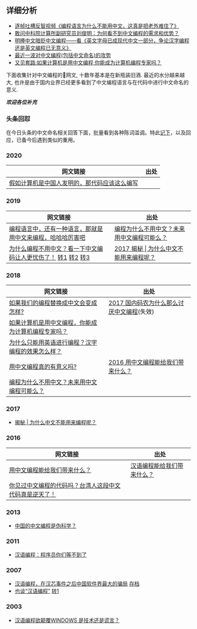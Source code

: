 ## 详细分析
- [逐帧吐槽反智视频《编程语言为什么不能用中文，这真是把老外难住了》](https://zhuanlan.zhihu.com/p/152183403)
- [敢问中科院计算所副研究员刘俊明：为何看不到中文编程的需求和优势？](https://zhuanlan.zhihu.com/p/154348694)
- [明捧中文暗贬中文编程——看《英文字母已成现代中文一部分，争论汉字编程还是英文编程已无意义》](https://zhuanlan.zhihu.com/p/156085135)
- [最近一波对中文编程(包括中文命名)的攻势](https://zhuanlan.zhihu.com/p/40099718)
- [又见套路:如果计算机是用中文编程,你能成为计算机编程专家吗？](https://zhuanlan.zhihu.com/p/40611223)

下面收集针对中文编程的网文, 十数年基本是在新瓶装旧酒. 最近的水分越来越大, 也许是由于国内业界已经更多看到了中文编程语言与在代码中进行中文命名的意义.

***欢迎各位补充***
### 头条回怼

在今日头条的中文命名相关回答下面，批量看到各种陈词滥调。特此[记下](头条回怼.md)，以及回应，已备今后遇到类似的重用。

### 2020
| 网文链接 | 出处 |
| ------------- | ------------- |
| [假如计算机是中国人发明的，那代码应该这么编写](https://www.toutiao.com/i6847225451388076559/) | 

### 2019
| 网文链接 | 出处 |
| ------------- | ------------- |
| [编程语言中，还有一种语言，那就是用中文来编程，哈哈哈厉害吧](https://www.toutiao.com/a6700748018074780174/) | [编程为什么不用中文？未来用中文编程可能么？](https://www.toutiao.com/a6680298820351296014/)
| [为什么编程不用中文？看一下中文编码让人更忧伤了！](https://cloud.tencent.com/developer/news/394265) [转1](https://www.weibo.com/ttarticle/p/show?id=2309404338920430157053) [转2](https://kuaibao.qq.com/s/MEDIANEWSLIST?chlid=16412565) [转3](http://mini.eastday.com/a/190212171155288.html) | [2017 揭秘 \| 为什么中文不能用来编程呢？ ](https://www.sohu.com/a/207727131_100015376) |

### 2018

| 网文链接 | 出处 |
| ------------- | ------------- |
| [如果我们的编程替换成中文会变成怎样?](https://yq.aliyun.com/roundtable/120115/?spm=a2c4e.11154000.rtdmain.85.197037b0FDYre9&order=score&type=&p=4) | [2017 国内码农为什么那么讨厌中文编程](https://www.sohu.com/a/207727131_100015376)(失效) |
| [如果计算机是用中文编程，你能成为计算机编程专家吗？](https://www.toutiao.com/a6582150569895395843/) |
| [为什么只能用英语进行编程？汉字编程的效果怎么样？](http://www.androidchina.net/9257.html)
| [用中文编程真的有意义吗?](https://blog.csdn.net/jiadabin/article/details/80866303) | [2016 用中文编程能给我们带来什么？](http://www.techug.com/post/what-if-we-programming-with-chinese.html) 
| [编程为什么不用中文？未来用中文编程可能么？](https://blog.csdn.net/zwjweb/article/details/80709065)

### 2017 
- [ 揭秘 | 为什么中文不能用来编程呢？ ](https://www.sohu.com/a/207727131_100015376)

### 2016
| 网文链接 | 出处 |
| ------------- | ------------- |
| [用中文编程能给我们带来什么？](http://www.techug.com/post/what-if-we-programming-with-chinese.html) | [汉语编程能给我们带来什么？](https://blog.csdn.net/exiaoyin/article/details/52894434)
| [ 你见过中文编程的代码吗？台湾人这段中文代码真是逆天了！ ](https://yq.aliyun.com/articles/66621)

### 2013
- [ 中国的中文编程是伪科学？ ](http://www.admin10000.com/document/1486.html)

### 2011
- [汉语编程：程序员你们等不到了](http://developer.51cto.com/art/201107/274090.htm)

### 2007
- [汉语编程，在汉芯事件之后中国软件界最大的骗局](http://bbs.tianya.cn/post-free-1031084-1.shtml) [存档](https://web.archive.org/web/20140118220011/https://bbs.tianya.cn/post-free-1031084-1.shtml)
- [也谈“汉语编程”](https://blog.csdn.net/fuxi_man/article/details/1879013) [转1](http://www.voidcn.com/article/p-dbtubhnm-bht.html)

### 2003
- [汉语编程欲颠覆WINDOWS 是技术还是谎言？](http://tech.sina.com.cn/it/e/2003-08-06/1656217845.shtml)